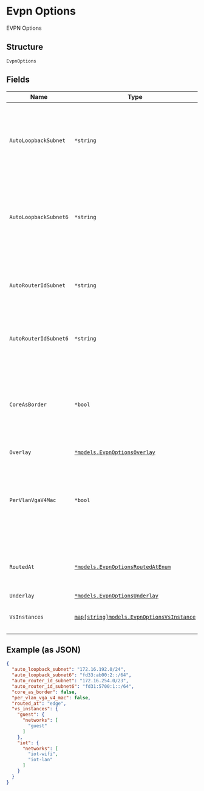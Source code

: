 
# Evpn Options

EVPN Options

## Structure

`EvpnOptions`

## Fields

| Name | Type | Tags | Description |
|  --- | --- | --- | --- |
| `AutoLoopbackSubnet` | `*string` | Optional | optional, for dhcp_relay, unique loopback IPs are required for ERB or IPClos where we can set option-82 server_id-overrides<br>**Default**: `"172.16.192.0/24"` |
| `AutoLoopbackSubnet6` | `*string` | Optional | optional, for dhcp_relay, unique loopback IPs are required for ERB or IPClos where we can set option-82 server_id-overrides<br>**Default**: `"fd33:ab00:2::/64"` |
| `AutoRouterIdSubnet` | `*string` | Optional | optional, this generates router_id automatically, if specified, `router_id_prefix` is ignored<br>**Default**: `"172.16.254.0/23"` |
| `AutoRouterIdSubnet6` | `*string` | Optional | optional, this generates router_id automatically, if specified, `router_id_prefix` is ignored |
| `CoreAsBorder` | `*bool` | Optional | optional, for ERB or CLOS, you can either use esilag to upstream routers or to also be the virtual-gateway<br>when `routed_at` != `core`, whether to do virtual-gateway at core as well<br>**Default**: `false` |
| `Overlay` | [`*models.EvpnOptionsOverlay`](../../doc/models/evpn-options-overlay.md) | Optional | - |
| `PerVlanVgaV4Mac` | `*bool` | Optional | by default, JUNOS uses 00-00-5e-00-01-01 as the virtual-gateway-address's v4_mac<br>if enabled, 00-00-5e-00-XX-YY will be used (where XX=vlan_id/256, YY=vlan_id%256)<br>**Default**: `false` |
| `RoutedAt` | [`*models.EvpnOptionsRoutedAtEnum`](../../doc/models/evpn-options-routed-at-enum.md) | Optional | optional, where virtual-gateway should reside. enum: `core`, `distribution`, `edge`<br>**Default**: `"edge"` |
| `Underlay` | [`*models.EvpnOptionsUnderlay`](../../doc/models/evpn-options-underlay.md) | Optional | - |
| `VsInstances` | [`map[string]models.EvpnOptionsVsInstance`](../../doc/models/evpn-options-vs-instance.md) | Optional | optional, for EX9200 only to seggregate virtual-switches |

## Example (as JSON)

```json
{
  "auto_loopback_subnet": "172.16.192.0/24",
  "auto_loopback_subnet6": "fd33:ab00:2::/64",
  "auto_router_id_subnet": "172.16.254.0/23",
  "auto_router_id_subnet6": "fd31:5700:1::/64",
  "core_as_border": false,
  "per_vlan_vga_v4_mac": false,
  "routed_at": "edge",
  "vs_instances": {
    "guest": {
      "networks": [
        "guest"
      ]
    },
    "iot": {
      "networks": [
        "iot-wifi",
        "iot-lan"
      ]
    }
  }
}
```

